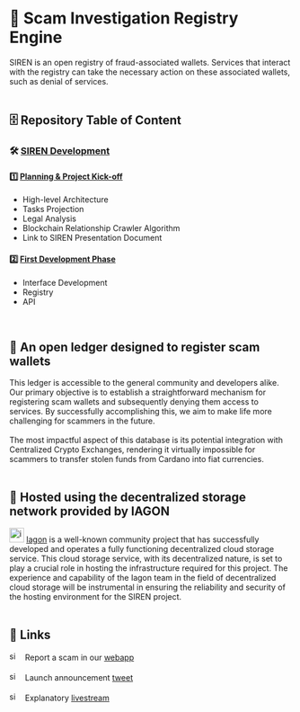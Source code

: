 # 🚨 Scam Investigation Registry Engine
SIREN is an open registry of fraud-associated wallets. Services that interact with the registry can take the necessary action on these associated wallets, such as denial of services.
</br>
</br>

## 🗄 Repository Table of Content
### 🛠️ [SIREN Development](https://github.com/XerberusTeam/SIREN/tree/735e4c9865815fb510509d7194dbcbfc2e9dfea5/SIREN%20Development) 
#### 1️⃣ [Planning & Project Kick-off](https://github.com/XerberusTeam/SIREN/blob/ad26396495b0e282b0dab25e87aad5414fe58aee/SIREN%20Development/1%20-%20Planning%20%26%20Project%20Kick-off.md)
- High-level Architecture
- Tasks Projection
- Legal Analysis
- Blockchain Relationship Crawler Algorithm
- Link to SIREN Presentation Document

#### 2️⃣ [First Development Phase](https://github.com/XerberusTeam/SIREN/blob/master/SIREN%20Development/2%20-%20First%20Development%20Phase.md)
- Interface Development
-  Registry
-  API
</br>

## 📒 An open ledger designed to register scam wallets
This ledger is accessible to the general community and developers alike. Our primary objective is to establish a straightforward mechanism for registering scam wallets and subsequently denying them access to services. By successfully accomplishing this, we aim to make life more challenging for scammers in the future. 
</br> 
</br>
The most impactful aspect of this database is its potential integration with Centralized Crypto Exchanges, rendering it virtually impossible for scammers to transfer stolen funds from Cardano into fiat currencies.
</br>
</br>

## 💾 Hosted using the decentralized storage network provided by IAGON
[<img alt="iagon logo" width="26px" src="https://s2.coinmarketcap.com/static/img/coins/64x64/11078.png" />][iagon]
[Iagon][iagon] is a well-known community project that has successfully developed and operates a fully functioning decentralized cloud storage service. This cloud storage service, with its decentralized nature, is set to play a crucial role in hosting the infrastructure required for this project. The experience and capability of the Iagon team in the field of decentralized cloud storage will be instrumental in ensuring the reliability and security of the hosting environment for the SIREN project.
</br>
</br>

## 🔗 Links
[<img alt="siren webapp" width="16px" src="https://cdn-icons-png.flaticon.com/128/1006/1006771.png" />][siren] &nbsp; Report a scam in our [webapp][siren]
</br>
</br>
[<img alt="siren webapp" width="16px" src="https://cdn-icons-png.flaticon.com/128/5968/5968830.png" />][announcement] &nbsp; Launch announcement [tweet][announcement] 
</br>
</br>
[<img alt="siren webapp" width="16px" src="https://cdn-icons-png.flaticon.com/128/0/375.png" />][livestream] &nbsp; Explanatory [livestream][livestream]


[siren]: https://app.xerberus.io/siren
[announcement]: https://x.com/Xerberus_io/status/1812807797341401094
[livestream]: https://x.com/Xerberus_io/status/1812850356889764023
[iagon]: https://iagon.com/
